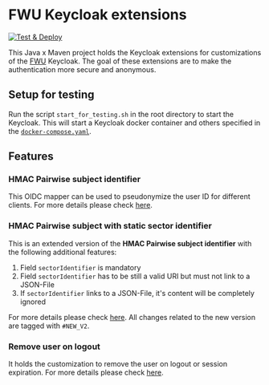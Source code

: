 # FWU Keycloak extensions

[![Test & Deploy](https://github.com/FWU-DE/fwu-kc-extensions/actions/workflows/main.yaml/badge.svg)](https://github.com/FWU-DE/fwu-kc-extensions/actions/workflows/main.yaml)

This Java x Maven project holds the Keycloak extensions for customizations of the [FWU](https://fwu.de/) Keycloak.
The goal of these extensions are to make the authentication more secure and anonymous.

## Setup for testing

Run the script `start_for_testing.sh` in the root directory to start the Keycloak.
This will start a Keycloak docker container and others specified in the [`docker-compose.yaml`](test/docker-compose.yaml).

## Features

### HMAC Pairwise subject identifier

This OIDC mapper can be used to pseudonymize the user ID for different clients. For more details please check [here](./hmac-mapper/README.md).

### HMAC Pairwise subject with static sector identifier

This is an extended version of the **HMAC Pairwise subject identifier** with the following additional features:
1. Field `sectorIdentifier` is mandatory
2. Field `sectorIdentifier` has to be still a valid URI but must not link to a JSON-File
3. If `sectorIdentifier` links to a JSON-File, it's content will be completely ignored

For more details please check [here](./hmac-mapper/README.md).
All changes related to the new version are tagged with `#NEW_V2`.

### Remove user on logout

It holds the customization to remove the user on logout or session expiration. For more details please check [here](./remove-user-on-logout/README.md).
